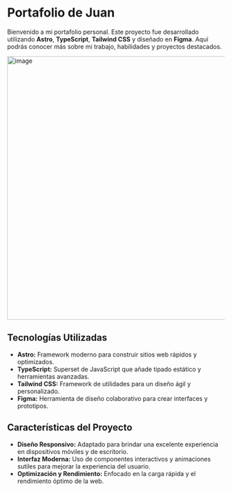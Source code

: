 # Portafolio de Juan

Bienvenido a mi portafolio personal. Este proyecto fue desarrollado utilizando **Astro**, **TypeScript**, **Tailwind CSS** y diseñado en **Figma**. Aquí podrás conocer más sobre mi trabajo, habilidades y proyectos destacados.

<img width="1366" height="610" alt="image" src="https://github.com/user-attachments/assets/674e02fa-fe22-4910-ab73-3c8f9b024b85" />

## Tecnologías Utilizadas

- **Astro:** Framework moderno para construir sitios web rápidos y optimizados.
- **TypeScript:** Superset de JavaScript que añade tipado estático y herramientas avanzadas.
- **Tailwind CSS:** Framework de utilidades para un diseño ágil y personalizado.
- **Figma:** Herramienta de diseño colaborativo para crear interfaces y prototipos.

## Características del Proyecto

- **Diseño Responsivo:** Adaptado para brindar una excelente experiencia en dispositivos móviles y de escritorio.
- **Interfaz Moderna:** Uso de componentes interactivos y animaciones sutiles para mejorar la experiencia del usuario.
- **Optimización y Rendimiento:** Enfocado en la carga rápida y el rendimiento óptimo de la web.

